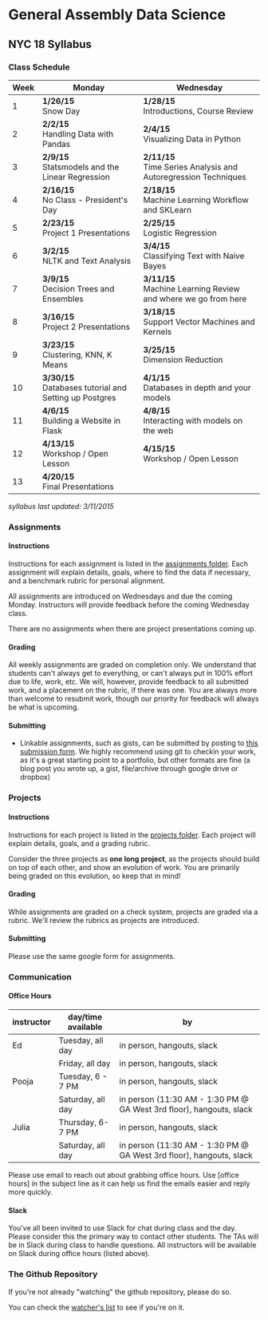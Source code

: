 # General Assembly Data Science
## NYC 18 Syllabus

### Class Schedule

Week|Monday|Wednesday
------|-------|------
1| **1/26/15** <br /> Snow Day | **1/28/15** <br /> Introductions, Course Review
2| **2/2/15** <br /> Handling Data with Pandas | **2/4/15** <br /> Visualizing Data in Python
3| **2/9/15** <br /> Statsmodels and the Linear Regression | **2/11/15** <br /> Time Series Analysis and Autoregression Techniques
4| **2/16/15** <br /> No Class - President's Day | **2/18/15** <br /> Machine Learning Workflow and SKLearn
5| **2/23/15** <br /> Project 1 Presentations | **2/25/15** <br /> Logistic Regression
6| **3/2/15** <br /> NLTK and Text Analysis | **3/4/15** <br /> Classifying Text with Naive Bayes
7| **3/9/15** <br /> Decision Trees and Ensembles | **3/11/15** <br /> Machine Learning Review and where we go from here
8| **3/16/15** <br /> Project 2 Presentations | **3/18/15** <br /> Support Vector Machines and Kernels
9| **3/23/15** <br /> Clustering, KNN, K Means | **3/25/15** <br /> Dimension Reduction
10| **3/30/15** <br /> Databases tutorial and Setting up Postgres | **4/1/15** <br /> Databases in depth and your models
11| **4/6/15** <br />  Building a Website in Flask | **4/8/15** <br /> Interacting with models on the web
12| **4/13/15** <br /> Workshop / Open Lesson | **4/15/15** <br /> Workshop / Open Lesson
13| **4/20/15** <br /> Final Presentations | 

_syllabus last updated: 3/11/2015_

### Assignments

#### Instructions
Instructions for each assignment is listed in the [assignments folder](assignments/). Each assignment will explain details, goals, where to find the data if necessary, and a benchmark rubric for personal alignment.

All assignments are introduced on Wednesdays and due the coming Monday. Instructors will provide feedback before the coming Wednesday class.

There are no assignments when there are project presentations coming up.

#### Grading

All weekly assignments are graded on completion only. We understand that students can't always get to everything, or can't always put in 100% effort due to life, work, etc. We will, however, provide feedback to all submitted work, and a placement on the rubric, if there was one. You are always more than welcome to resubmit work, though our priority for feedback will always be what is upcoming.

#### Submitting

* Linkable assignments, such as gists, can be submitted by posting to [this submission form](http://goo.gl/forms/qLHIjZadnp). We highly recommend using git to checkin your work, as it's a great starting point to a portfolio, but other formats are fine (a blog post you wrote up, a gist, file/archive through google drive or dropbox)

### Projects

#### Instructions
Instructions for each project is listed in the [projects folder](projects/). Each project will explain details, goals, and a grading rubric.

Consider the three projects as **one long project**, as the projects should build on top of each other, and show an evolution of work. You are primarily being graded on this evolution, so keep that in mind!

#### Grading

While assignments are graded on a check system, projects are graded via a rubric. We'll review the rubrics as projects are introduced.

#### Submitting

Please use the same google form for assignments.

### Communication

#### Office Hours

instructor | day/time available | by
-----------|--------------------|---
Ed         | Tuesday, all day   | in person, hangouts, slack
           | Friday, all day    | in person, hangouts, slack
Pooja      | Tuesday, 6 - 7 PM  | in person, hangouts, slack
           | Saturday, all day  | in person (11:30 AM - 1:30 PM @ GA West 3rd floor), hangouts, slack
Julia      | Thursday, 6- 7 PM  | in person, hangouts, slack
		   | Saturday, all day  | in person (11:30 AM - 1:30 PM @ GA West 3rd floor), hangouts, slack

Please use email to reach out about grabbing office hours. Use [office hours] in the subject line as it can help us find the emails easier and reply more quickly.

#### Slack

You've all been invited to use Slack for chat during class and the day. Please consider this the primary way to contact other students. The TAs will be in Slack during class to handle questions. All instructors will be available on Slack during office hours (listed above).

### The Github Repository

If you're not already "watching" the github repository, please do so.

You can check the [watcher's list](https://github.com/podopie/DAT18NYC/watchers) to see if you're on it.
